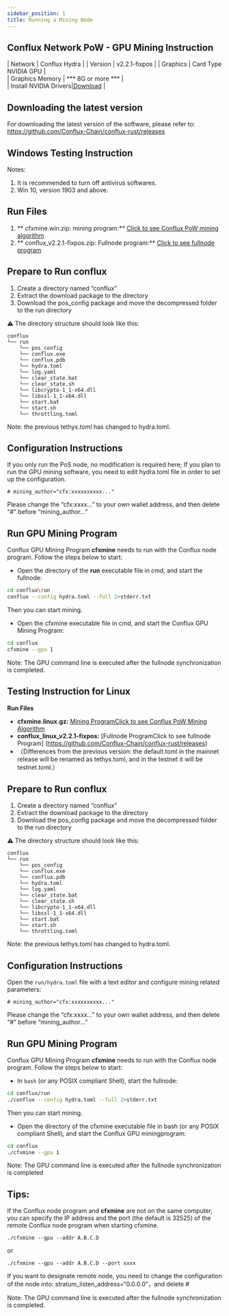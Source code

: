 ```yaml
---
sidebar_position: 1
title: Running a Mining Node
---
```


## Conflux Network PoW - GPU Mining Instruction


|  Network | Conflux Hydra |
| Version  | v2.2.1-fixpos        | 
| Graphics  | Card Type	NVIDIA GPU      |  
| Graphics Memory	 | *** 8G or more ***    |  
| Install NVIDIA Drivers|[Download](https://www.nvidia.cn/Download/index.aspx?lang=cn) | 

## Downloading the latest version
For downloading the latest version of the software, please refer to: https://github.com/Conflux-Chain/conflux-rust/releases


## Windows Testing Instruction
Notes:

1. It is recommended to turn off antivirus softwares.
2. Win 10, version 1903 and above.

## Run Files

1. ** cfxmine.win.zip: mining program:** [Click to see Conflux PoW mining algorithm](https://github.com/Conflux-Chain/open-cfxmine/releases)
2. ** conflux_v2.2.1-fixpos.zip: Fullnode program:** [Click to see fullnode program](https://github.com/Conflux-Chain/conflux-rust/releases) 

## Prepare to Run conflux
1. Create a directory named “conflux”
2. Extract the download package to the directory
3. Download the pos_config package and move the decompressed folder to the run directory

:warning: The directory structure should look like this:

```
conflux
└── run
    └── pos_config
    └── conflux.exe
    └── conflux.pdb
    └── hydra.toml
    └── log.yaml
    └── clear_state.bat
    └── clear_state.sh
    └── libcrypto-1_1-x64.dll
    └── libssl-1_1-x64.dll
    └── start.bat
    └── start.sh
    └── throttling.toml
```

Note: the previous tethys.toml has changed to hydra.toml.


## Configuration Instructions

If you only run the PoS node, no modification is required here;
If you plan to run the GPU mining software, you need to edit hydra.toml file in order to set up the configuration.

```
# mining_author="cfx:xxxxxxxxxx..."
```

Please change the “cfx:xxxx…” to your own wallet address, and then delete “#” before “mining_author…”


## Run GPU Mining Program

Conflux GPU Mining Program **cfxmine** needs to run with the Conflux node program. Follow the steps below to start:

- Open the directory of the **run** executable file in cmd, and start the fullnode:

```bash
cd conflux\run
conflux --config hydra.toml --full 2>stderr.txt
```

Then you can start mining.

- Open the cfxmine executable file in cmd, and start the Conflux GPU Mining Program:

```bash
cd conflux
cfxmine --gpu 1
```

Note: The GPU command line is executed after the fullnode synchronization is completed.

## Testing Instruction for Linux

**Run Files**

- **cfxmine.linux.gz:** [Mining ProgramClick to see Conflux PoW Mining Algorithm](https://github.com/Conflux-Chain/open-cfxmine/releases)
- **conflux_linux_v2.2.1-fixpos:** [Fullnode ProgramClick to see fullnode Program] (https://github.com/Conflux-Chain/conflux-rust/releases)
- （Differences from the previous version: the default.toml in the mainnet release will be renamed as tethys.toml, and in the testnet it will be testnet.toml.）

## Prepare to Run conflux

1. Create a directory named “conflux”
2. Extract the download package to the directory
3. Download the pos_config package and move the decompressed folder to the run directory

:warning: The directory structure should look like this:

```
conflux
└── run
    └── pos_config
    └── conflux.exe
    └── conflux.pdb
    └── hydra.toml
    └── log.yaml
    └── clear_state.bat
    └── clear_state.sh
    └── libcrypto-1_1-x64.dll
    └── libssl-1_1-x64.dll
    └── start.bat
    └── start.sh
    └── throttling.toml
```

Note: the previous tethys.toml has changed to hydra.toml.

## Configuration Instructions

Open the `run/hydra.toml` file with a text editor and configure mining related parameters:

```
# mining_author="cfx:xxxxxxxxxx..."
```

Please change the “cfx:xxxx…” to your own wallet address, and then delete “#” before “mining_author…”


## Run GPU Mining Program

Conflux GPU Mining Program **cfxmine** needs to run with the Conflux node program. Follow the steps below to start:

- In `bash` (or any POSIX compliant Shell), start the fullnode:

```bash
cd conflux/run
./conflux --config hydra.toml --full 2>stderr.txt
```

Then you can start mining.

- Open the directory of the cfxmine executable file in bash (or any POSIX compliant Shell), and start the Conflux GPU miningprogram:

```bash
cd conflux
./cfxmine --gpu 1
```

Note: The GPU command line is executed after the fullnode synchronization is completed

## Tips:

If the Conflux node program and **cfxmine** are not on the same computer, you can specify the IP address and the port (the default is 32525) of the remote Conflux node program when starting cfxmine.

```
./cfxmine --gpu --addr A.B.C.D
```

or

```
./cfxmine --gpu --addr A.B.C.D --port xxxx
```

If you want to designate remote node, you need to change the configuration of the node into:
stratum_listen_address=“0.0.0.0”，and delete #

Note: The GPU command line is executed after the fullnode synchronization is completed.
